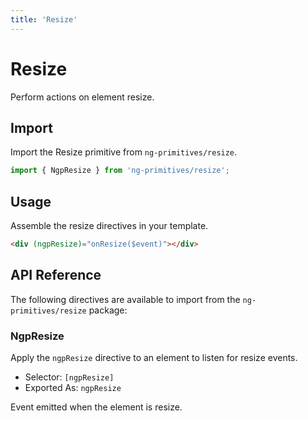 ```yaml
---
title: 'Resize'
---
```


# Resize

Perform actions on element resize.

<docs-example name="resize"></docs-example>

## Import

Import the Resize primitive from `ng-primitives/resize`.

```ts
import { NgpResize } from 'ng-primitives/resize';
```

## Usage

Assemble the resize directives in your template.

```html
<div (ngpResize)="onResize($event)"></div>
```

## API Reference

The following directives are available to import from the `ng-primitives/resize` package:

### NgpResize

Apply the `ngpResize` directive to an element to listen for resize events.

- Selector: `[ngpResize]`
- Exported As: `ngpResize`

<response-field name="ngpResize" type="boolean">
  Event emitted when the element is resize.
</response-field>
